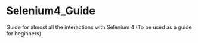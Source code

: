 # Selenium4_Guide
Guide for almost all the interactions with Selenium 4 (To be used as a guide for beginners)
